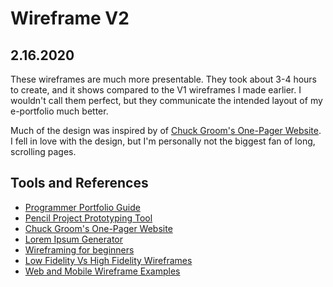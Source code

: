 # Wireframe V2
## 2.16.2020
These wireframes are much more presentable. They took about 3-4 hours to create, and it shows compared to the V1 wireframes I made earlier. I wouldn't call them perfect, but they communicate the intended layout of my e-portfolio much better. 

Much of the design was inspired by of [Chuck Groom's One-Pager Website](https://www.chuckgroom.com/). I fell in love with the design, but I'm personally not the biggest fan of long, scrolling pages. 

## Tools and References
- [Programmer Portfolio Guide](https://www.springboard.com/blog/programmer-portfolio/)  
- [Pencil Project Prototyping Tool](https://pencil.evolus.vn/)  
- [Chuck Groom's One-Pager Website](https://www.chuckgroom.com/)  
- [Lorem Ipsum Generator](https://loremipsum.io/)  
- [Wireframing for beginners](https://uxmastery.com/wireframing-for-beginners/)  
- [Low Fidelity Vs High Fidelity Wireframes](https://www.justinmind.com/blog/low-fidelity-vs-high-fidelity-wireframing-is-paper-dead/)  
- [Web and Mobile Wireframe Examples](https://www.justinmind.com/blog/20-inspiring-web-and-mobile-wireframe-and-prototype-examples/)  
